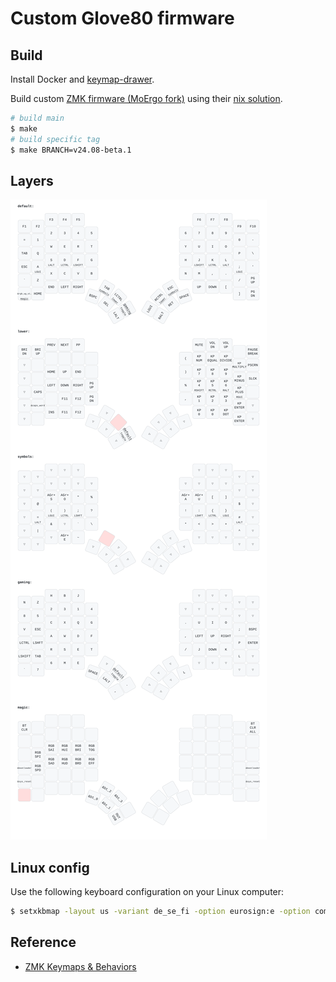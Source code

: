 # Custom Glove80 firmware

## Build

Install Docker and [keymap-drawer](https://pypi.org/project/keymap-drawer/).

Build custom [ZMK firmware (MoErgo fork)](https://github.com/moergo-sc/zmk) using their [nix solution](https://github.com/moergo-sc/zmk/blob/main/README-NIX.md).

```sh
# build main
$ make
# build specific tag
$ make BRANCH=v24.08-beta.1
```

## Layers

![The keyboard layout's layers visualized](keymap.svg)

## Linux config

Use the following keyboard configuration on your Linux computer:

```sh
$ setxkbmap -layout us -variant de_se_fi -option eurosign:e -option compose:menu
```

## Reference

- [ZMK Keymaps & Behaviors](https://zmk.dev/docs/keymaps)
